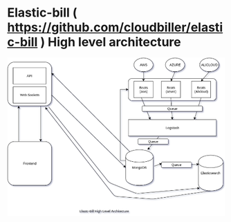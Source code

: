 # Elastic-bill ( https://github.com/cloudbiller/elastic-bill ) High level architecture

![alt tag](https://raw.githubusercontent.com/cloudbiller/elastic-bill-arch/master/eb-high-level-arch.png)


